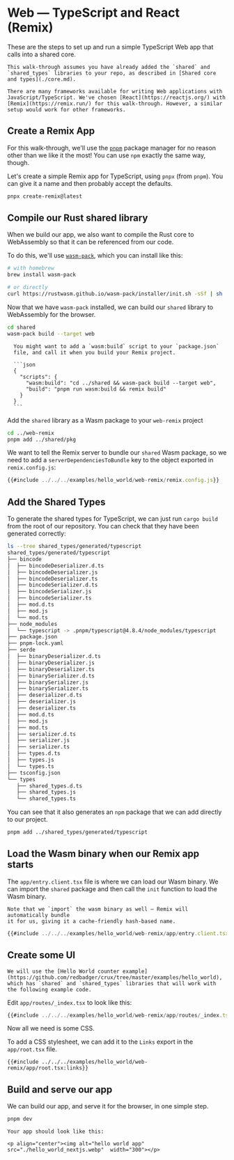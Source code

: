 # Web — TypeScript and React (Remix)

These are the steps to set up and run a simple TypeScript Web app that calls
into a shared core.

```admonish
This walk-through assumes you have already added the `shared` and `shared_types` libraries to your repo, as described in [Shared core and types](./core.md).
```

```admonish info
There are many frameworks available for writing Web applications with JavaScript/TypeScript. We've chosen [React](https://reactjs.org/) with [Remix](https://remix.run/) for this walk-through. However, a similar setup would work for other frameworks.
```

## Create a Remix App

For this walk-through, we'll use the [`pnpm`](https://pnpm.io/) package manager
for no reason other than we like it the most! You can use `npm` exactly the same
way, though.

Let's create a simple Remix app for TypeScript, using `pnpx` (from `pnpm`). You
can give it a name and then probably accept the defaults.

```sh
pnpx create-remix@latest
```

## Compile our Rust shared library

When we build our app, we also want to compile the Rust core to WebAssembly so
that it can be referenced from our code.

To do this, we'll use
[`wasm-pack`](https://rustwasm.github.io/wasm-pack/installer/), which you can
install like this:

```sh
# with homebrew
brew install wasm-pack

# or directly
curl https://rustwasm.github.io/wasm-pack/installer/init.sh -sSf | sh
```

Now that we have `wasm-pack` installed, we can build our `shared` library to
WebAssembly for the browser.

```sh
cd shared
wasm-pack build --target web
```

````admonish tip
  You might want to add a `wasm:build` script to your `package.json`
  file, and call it when you build your Remix project.

  ```json
  {
    "scripts": {
      "wasm:build": "cd ../shared && wasm-pack build --target web",
      "build": "pnpm run wasm:build && remix build"
    }
  }
  ```
````

Add the `shared` library as a Wasm package to your `web-remix` project

```sh
cd ../web-remix
pnpm add ../shared/pkg
```

We want to tell the Remix server to bundle our `shared` Wasm package, so we need
to add a `serverDependenciesToBundle` key to the object exported in
`remix.config.js`:

```js
{{#include ../../../examples/hello_world/web-remix/remix.config.js}}
```

## Add the Shared Types

To generate the shared types for TypeScript, we can just run `cargo build` from
the root of our repository. You can check that they have been generated
correctly:

```sh
ls --tree shared_types/generated/typescript
shared_types/generated/typescript
├── bincode
│  ├── bincodeDeserializer.d.ts
│  ├── bincodeDeserializer.js
│  ├── bincodeDeserializer.ts
│  ├── bincodeSerializer.d.ts
│  ├── bincodeSerializer.js
│  ├── bincodeSerializer.ts
│  ├── mod.d.ts
│  ├── mod.js
│  └── mod.ts
├── node_modules
│  └── typescript -> .pnpm/typescript@4.8.4/node_modules/typescript
├── package.json
├── pnpm-lock.yaml
├── serde
│  ├── binaryDeserializer.d.ts
│  ├── binaryDeserializer.js
│  ├── binaryDeserializer.ts
│  ├── binarySerializer.d.ts
│  ├── binarySerializer.js
│  ├── binarySerializer.ts
│  ├── deserializer.d.ts
│  ├── deserializer.js
│  ├── deserializer.ts
│  ├── mod.d.ts
│  ├── mod.js
│  ├── mod.ts
│  ├── serializer.d.ts
│  ├── serializer.js
│  ├── serializer.ts
│  ├── types.d.ts
│  ├── types.js
│  └── types.ts
├── tsconfig.json
└── types
   ├── shared_types.d.ts
   ├── shared_types.js
   └── shared_types.ts
```

You can see that it also generates an `npm` package that we can add directly to
our project.

```sh
pnpm add ../shared_types/generated/typescript
```

## Load the Wasm binary when our Remix app starts

The `app/entry.client.tsx` file is where we can load our Wasm binary. We can
import the `shared` package and then call the `init` function to load the Wasm
binary.

```admonish
Note that we `import` the wasm binary as well — Remix will automatically bundle
it for us, giving it a cache-friendly hash-based name.
```

```ts
{{#include ../../../examples/hello_world/web-remix/app/entry.client.tsx}}
```

## Create some UI

```admonish example
We will use the [Hello World counter example](https://github.com/redbadger/crux/tree/master/examples/hello_world), which has `shared` and `shared_types` libraries that will work with the following example code.
```

Edit `app/routes/_index.tsx` to look like this:

```typescript
{{#include ../../../examples/hello_world/web-remix/app/routes/_index.tsx}}
```

Now all we need is some CSS.

To add a CSS stylesheet, we can add it to the `Links` export in the
`app/root.tsx` file.

```tsx
{{#include ../../../examples/hello_world/web-remix/app/root.tsx:links}}
```

## Build and serve our app

We can build our app, and serve it for the browser, in one simple step.

```sh
pnpm dev
```

```admonish success
Your app should look like this:

<p align="center"><img alt="hello world app" src="./hello_world_nextjs.webp"  width="300"></p>
```
